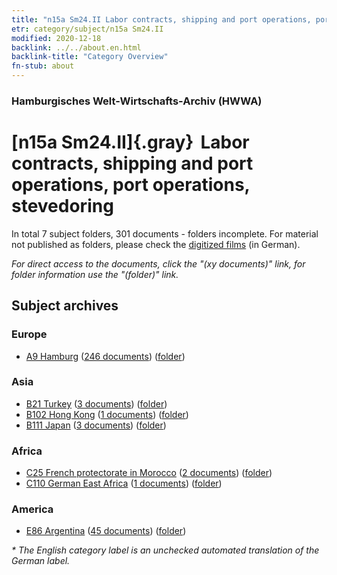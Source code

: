 ```yaml
---
title: "n15a Sm24.II Labor contracts, shipping and port operations, port operations, stevedoring"
etr: category/subject/n15a Sm24.II
modified: 2020-12-18
backlink: ../../about.en.html
backlink-title: "Category Overview"
fn-stub: about
---
```


### Hamburgisches Welt-Wirtschafts-Archiv (HWWA)
# [n15a Sm24.II]{.gray}&#8201; Labor contracts, shipping and port operations, port operations, stevedoring&#160; 





In total 7 subject folders, 301 documents - folders incomplete.
For material not published as folders, please check the [digitized films](/film/h1_sh) (in German).

_For direct access to the documents, click the "(xy documents)" link, for folder information use the "(folder)" link._

## Subject archives



### Europe

- [A9 Hamburg](../../../geo/about.en.html#A9) (<a href="https://dfg-viewer.de/show/?tx_dlf[id]=https://pm20.zbw.eu/mets/sh/1409xx/140905/1452xx/145228/public.mets.en.xml" target="_blank">246 documents</a>) ([folder](http://purl.org/pressemappe20/folder/sh/140905,145228))

### Asia

- [B21 Turkey](../../../geo/about.en.html#B21) (<a href="https://dfg-viewer.de/show/?tx_dlf[id]=https://pm20.zbw.eu/mets/sh/1411xx/141111/1452xx/145228/public.mets.en.xml" target="_blank">3 documents</a>) ([folder](http://purl.org/pressemappe20/folder/sh/141111,145228))
- [B102 Hong Kong](../../../geo/about.en.html#B102) (<a href="https://dfg-viewer.de/show/?tx_dlf[id]=https://pm20.zbw.eu/mets/sh/1412xx/141268/1452xx/145228/public.mets.en.xml" target="_blank">1 documents</a>) ([folder](http://purl.org/pressemappe20/folder/sh/141268,145228))
- [B111 Japan](../../../geo/about.en.html#B111) (<a href="https://dfg-viewer.de/show/?tx_dlf[id]=https://pm20.zbw.eu/mets/sh/1412xx/141272/1452xx/145228/public.mets.en.xml" target="_blank">3 documents</a>) ([folder](http://purl.org/pressemappe20/folder/sh/141272,145228))

### Africa

- [C25 French protectorate in Morocco](../../../geo/about.en.html#C25) (<a href="https://dfg-viewer.de/show/?tx_dlf[id]=https://pm20.zbw.eu/mets/sh/1413xx/141358/1452xx/145228/public.mets.en.xml" target="_blank">2 documents</a>) ([folder](http://purl.org/pressemappe20/folder/sh/141358,145228))
- [C110 German East Africa](../../../geo/about.en.html#C110) (<a href="https://dfg-viewer.de/show/?tx_dlf[id]=https://pm20.zbw.eu/mets/sh/1414xx/141471/1452xx/145228/public.mets.en.xml" target="_blank">1 documents</a>) ([folder](http://purl.org/pressemappe20/folder/sh/141471,145228))

### America

- [E86 Argentina](../../../geo/about.en.html#E86) (<a href="https://dfg-viewer.de/show/?tx_dlf[id]=https://pm20.zbw.eu/mets/sh/1416xx/141692/1452xx/145228/public.mets.en.xml" target="_blank">45 documents</a>) ([folder](http://purl.org/pressemappe20/folder/sh/141692,145228))


_* The English category label is an unchecked automated translation of the German label._


